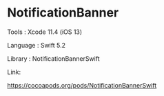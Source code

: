 # NotificationBanner

Tools : Xcode 11.4 (iOS 13)

Language : Swift 5.2

Library : NotificationBannerSwift 

Link:

https://cocoapods.org/pods/NotificationBannerSwift
